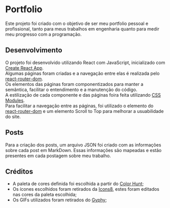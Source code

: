 # Portfolio

Este projeto foi criado com o objetivo de ser meu portfolio pessoal e profissional, tanto para meus trabalhos em engenharia quanto para medir meu progresso com a programação.  

## Desenvolvimento

O projeto foi desenvolvido utilizando React com JavaScript, inicializado com [Create React App](https://github.com/facebook/create-react-app). \
Algumas páginas foram criadas e a navegação entre elas é realizada pelo [react-router-dom](https://reactrouter.com/en/main). \
Os elementos das páginas foram componentizados para manter a semântica, facilitar o entendimento e a manutenção do código. \
A estilização de cada componente e das páginas foira feita utilizando [CSS Modules](https://github.com/css-modules/css-modules). \
Para facilitar a navegação entre as páginas, foi utilizado o elemento <Link> do [react-router-dom](https://reactrouter.com/en/main) e um elemento Scroll to Top para melhorar a usuabilidade do site. 

## Posts
  
  Para a criação dos posts, um arquivo JSON foi criado com as informações sobre cada post em MarkDown. 
  Essas informações são mapeadas e estão presentes em cada postagem sobre meu trabalho.

## Créditos

* A paleta de cores definida foi escolhida a partir do [Color Hunt](https://colorhunt.co/); 
* Os ícones escolhidos foram retirados da [Icons8](https://icons8.com/), estes foram editados nas cores da paleta escolhida; 
* Os GIFs utilizados foram retirados do [Gyphy](https://giphy.com/);


